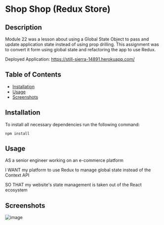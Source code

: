 # Shop Shop (Redux Store)

## Description
Module 22 was a lesson about using a Global State Object to pass and update application state instead of using prop drilling. This assignment was to convert it form using global state and refactoring the app to use Redux. 

Deployed Application: https://still-sierra-14891.herokuapp.com/ 

## Table of Contents
* [Installation](#installation)
* [Usage](#usage)
* [Screenshots](#screenshots)

## Installation
To install all necessary dependencies run the following command: 

    npm install

## Usage
AS a senior engineer working on an e-commerce platform

I WANT my platform to use Redux to manage global state instead of the Context API

SO THAT my website's state management is taken out of the React ecosystem 

## Screenshots
![image](https://user-images.githubusercontent.com/83977228/143504074-32edce1d-216f-4be0-8c5c-39cb1d8646f7.png)
